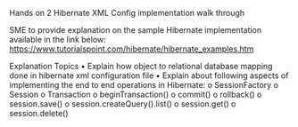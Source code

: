Hands on 2
Hibernate XML Config implementation walk through 

SME to provide explanation on the sample Hibernate implementation available in the link below:
https://www.tutorialspoint.com/hibernate/hibernate_examples.htm

Explanation Topics
•	Explain how object to relational database mapping done in hibernate xml configuration file
•	Explain about following aspects of implementing the end to end operations in Hibernate:
o	SessionFactory
o	Session
o	Transaction
o	beginTransaction()
o	commit()
o	rollback()
o	session.save()
o	session.createQuery().list()
o	session.get()
o	session.delete()
